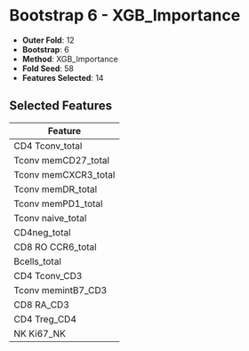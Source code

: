# Bootstrap 6 - XGB_Importance

- **Outer Fold**: 12
- **Bootstrap**: 6
- **Method**: XGB_Importance
- **Fold Seed**: 58
- **Features Selected**: 14

## Selected Features

| Feature |
|---------|
| CD4 Tconv_total |
| Tconv memCD27_total |
| Tconv memCXCR3_total |
| Tconv memDR_total |
| Tconv memPD1_total |
| Tconv naive_total |
| CD4neg_total |
| CD8 RO CCR6_total |
| Bcells_total |
| CD4 Tconv_CD3 |
| Tconv memintB7_CD3 |
| CD8 RA_CD3 |
| CD4 Treg_CD4 |
| NK Ki67_NK |
